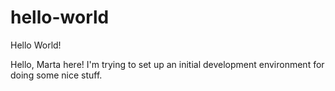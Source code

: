 hello-world
===========

Hello World!

Hello, Marta here! I'm trying to set up an initial development environment for doing some nice stuff.
